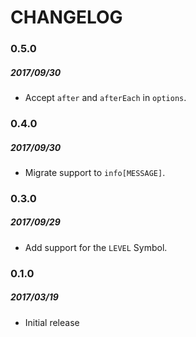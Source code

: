 # CHANGELOG

### 0.5.0
##### 2017/09/30

- Accept `after` and `afterEach` in `options`.

### 0.4.0
##### 2017/09/30

- Migrate support to `info[MESSAGE]`.

### 0.3.0
##### 2017/09/29

- Add support for the `LEVEL` Symbol.

### 0.1.0
##### 2017/03/19

- Initial release
